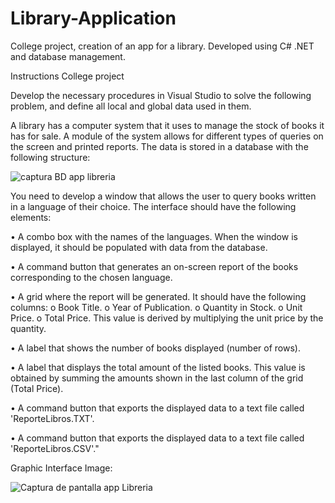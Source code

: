 # Library-Application
College project, creation of an app for a library. Developed using C# .NET and database management.

Instructions College project

Develop the necessary procedures in Visual Studio to solve the following problem, and define all local and global data used in them.

A library has a computer system that it uses to manage the stock of books it has for sale. A module of the system allows for different types of queries on the screen and printed reports. The data is stored in a database with the following structure:

![captura BD app libreria](https://github.com/AtirriDev/Library-Application/assets/147408803/8f64be1e-2772-4c55-8cd4-92a256e3c745)

You need to develop a window that allows the user to query books written in a language of their choice. The interface should have the following elements:

• A combo box with the names of the languages. When the window is displayed, it should be populated with data from the database.


• A command button that generates an on-screen report of the books corresponding to the chosen language.

• A grid where the report will be generated. It should have the following columns:
o Book Title.
o Year of Publication.
o Quantity in Stock.
o Unit Price.
o Total Price. This value is derived by multiplying the unit price by the quantity.

• A label that shows the number of books displayed (number of rows).

• A label that displays the total amount of the listed books. This value is obtained by summing the amounts shown in the last column of the grid (Total Price).

• A command button that exports the displayed data to a text file called 'ReporteLibros.TXT'.

• A command button that exports the displayed data to a text file called 'ReporteLibros.CSV'."

Graphic Interface Image:



![Captura de pantalla app Libreria](https://github.com/AtirriDev/Library-Application/assets/147408803/e3c16535-98ad-4315-9684-77c5954ff470)
